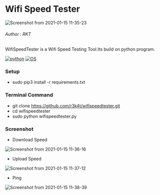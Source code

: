 

# Wifi Speed Tester

![Screenshot from 2021-01-15 11-35-23](https://user-images.githubusercontent.com/69615463/104687051-a1cff180-5728-11eb-89b8-41fad183332d.png)


<h6>Author : RKT</h6>

WifiSpeedTester is a Wifi Speed Testing Tool.Its build on python program.

[![python](https://img.shields.io/badge/python-3.9-purple.svg)](https://www.python.org/downloads/release/python-390/)
[![OS](https://img.shields.io/badge/Tested%20On-Linux-purlpe.svg)](https://en.wikipedia.org/wiki/Linux)

### Setup ###

+ sudo pip3 install -r requirements.txt

### Terminal Command ###

+ git clone https://github.com/r3k4t/wifispeedtester.git
+ cd wifispeedtester
+ sudo python wifispeedtester.py

### Screenshot ###

+ Download Speed

![Screenshot from 2021-01-15 11-36-16](https://user-images.githubusercontent.com/69615463/104687109-be6c2980-5728-11eb-9451-37826ea5bdf0.png)


+ Upload Speed

![Screenshot from 2021-01-15 11-37-12](https://user-images.githubusercontent.com/69615463/104687212-f8d5c680-5728-11eb-8b65-0191287c0044.png)


+ Ping


![Screenshot from 2021-01-15 11-38-39](https://user-images.githubusercontent.com/69615463/104687247-0db25a00-5729-11eb-9220-e8657986e21b.png)


